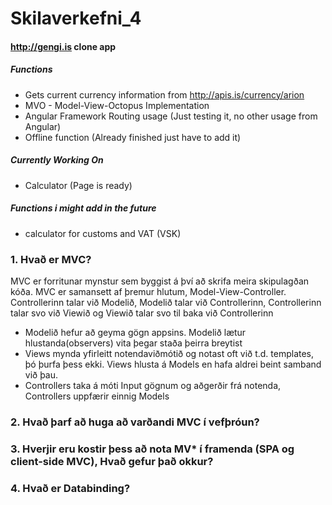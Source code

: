 # Skilaverkefni_4

#### http://gengi.is clone app

##### Functions
* Gets current currency information from http://apis.is/currency/arion
* MVO - Model-View-Octopus Implementation
* Angular Framework Routing usage (Just testing it, no other usage from Angular)
* Offline function (Already finished just have to add it)

##### Currently Working On
* Calculator (Page is ready)

##### Functions i might add in the future
* calculator for customs and VAT (VSK)


### 1. Hvað er MVC?
MVC er forritunar mynstur sem byggist á því að skrifa meira skipulagðan kóða. MVC er samansett af þremur hlutum, Model-View-Controller.
Controllerinn talar við Modelið, Modelið talar við Controllerinn, Controllerinn talar svo við Viewið og Viewið talar svo til baka við Controllerinn

* Modelið hefur að geyma gögn appsins. Modelið lætur hlustanda(observers) vita þegar staða þeirra breytist
* Views mynda yfirleitt notendaviðmótið og notast oft við t.d. templates, þó þurfa þess ekki. Views hlusta á Models en hafa aldrei beint samband við þau.
* Controllers taka á móti Input gögnum og aðgerðir frá notenda, Controllers uppfærir einnig Models

### 2. Hvað þarf að huga að varðandi MVC í vefþróun?

### 3. Hverjir eru kostir þess að nota MV* í framenda (SPA og client-side MVC), Hvað gefur það okkur?

### 4. Hvað er Databinding?
